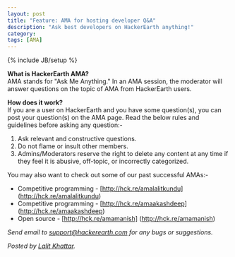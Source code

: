 ```yaml
---
layout: post
title: "Feature: AMA for hosting developer Q&A"
description: "Ask best developers on HackerEarth anything!"
category:
tags: [AMA]
---
```

{% include JB/setup %}

**What is HackerEarth AMA?**
<br>
AMA stands for "Ask Me Anything." In an AMA session, the moderator will answer
questions on the topic of AMA from HackerEarth users.

**How does it work?**
<br>
If you are a user on HackerEarth and you have some question(s), you can post
your question(s) on the AMA page. Read the below rules and guidelines before asking any
question:-

1. Ask relevant and constructive questions.
1. Do not flame or insult other members.
1. Admins/Moderators reserve the right to delete any content at any time if they
   feel it is abusive, off-topic, or incorrectly categorized.

You may also want to check out some of our past successful AMAs:-

* Competitive programming - [http://hck.re/amalalitkundu] (http://hck.re/amalalitkundu)
* Competitive programming - [http://hck.re/amaakashdeep] (http://hck.re/amaakashdeep)
* Open source - [http://hck.re/amamanish] (http://hck.re/amamanish)


*Send email to support@hackerearth.com for any bugs or suggestions.*

*Posted by [Lalit Khattar](http://hck.re/lalitkhattar).*
